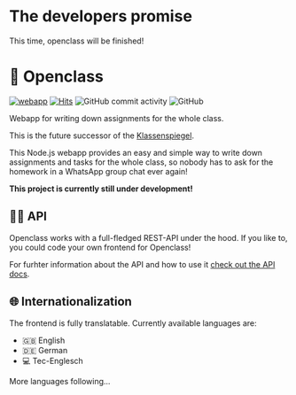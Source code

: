 # The developers promise
This time, openclass will be finished!
# 📖 Openclass
[![webapp](https://github.com/Lezurex/openclass/actions/workflows/webapp-builder.yml/badge.svg)](https://github.com/Lezurex/openclass/actions/workflows/webapp-builder.yml)
[![Hits](https://hits.seeyoufarm.com/api/count/incr/badge.svg?url=https%3A%2F%2Fgithub.com%2FLezurex%2Fopenclass&count_bg=%2379C83D&title_bg=%23555555&icon=&icon_color=%23E7E7E7&title=hits&edge_flat=false)](https://hits.seeyoufarm.com)
![GitHub commit activity](https://img.shields.io/github/commit-activity/m/Lezurex/openclass)
![GitHub](https://img.shields.io/github/license/Lezurex/openclass)

Webapp for writing down assignments for the whole class.

This is the future successor of the [Klassenspiegel](https://github.com/Lezurex/Klassenspiegel).

This Node.js webapp provides an easy and simple way to write down assignments and tasks for the whole class, so nobody has to ask for the homework in a WhatsApp group chat ever again!

**This project is currently still under development!**

## 👨‍💻 API
Openclass works with a full-fledged REST-API under the hood. If you like to, you could code your own frontend for Openclass!

For furhter information about the API and how to use it [check out the API docs](https://documenter.getpostman.com/view/14611967/TzCL7njV).

## 🌐 Internationalization
The frontend is fully translatable. Currently available languages are:
- 🇬🇧 English
- 🇩🇪 German
- 💻 Tec-Englesch

More languages following...
